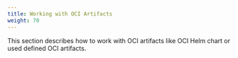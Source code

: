 ```yaml
---
title: Working with OCI Artifacts   
weight: 70
---
```


This section describes how to work with OCI artifacts like OCI Helm chart or used defined OCI artifacts.
